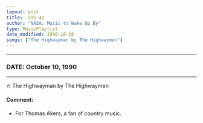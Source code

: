 ```yaml
---
layout: post
title:  STS-41
author: "NASA: Music to Wake Up By"
type: MusicPlaylist
date_modified: 1990-10-10
songs: ["The Highwayman by The Highwaymen"]
---
```


----
### DATE: October 10, 1990
----
✫ The Highwayman by The Highwaymen

#### Comment:
* For Thomas Akers, a fan of country music.



<br/>
<center>
	<a target="_blank"
	   href="https://twitter.com/intent/tweet?hashtags=Space,NASA,Playlist,NASAWakeupCalls,SpaceProgram&text={{ page.author}}, '{{ page.songs.first }}' {{ page.title }}, {{ page.date | date: '%B %d, %Y' }}. {{ site.url }}{{ page.url }}&via=nasawakeupcalls"><i class="fab fa-twitter" alt="Tweet this page" style="font-size: 1.3em;"></i></a>
	&nbsp; 	<i class="fas fa-user-astronaut" style="font-size: 1.5em;"></i> &nbsp;
    <a type="amzn" search="'The Highwayman by The Highwaymen'" category="popular music">
    <i class="fab fa-amazon" style="font-size: 1.3em;"></i></a>
</center>
